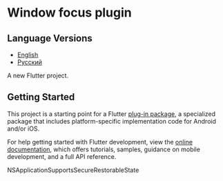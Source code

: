 # Window focus plugin

## Language Versions

- [English](README.md)
- [Русский](README_ru.md)

A new Flutter project.

## Getting Started

This project is a starting point for a Flutter
[plug-in package](https://flutter.dev/developing-packages/),
a specialized package that includes platform-specific implementation code for
Android and/or iOS.

For help getting started with Flutter development, view the
[online documentation](https://flutter.dev/docs), which offers tutorials,
samples, guidance on mobile development, and a full API reference.

<key>NSApplicationSupportsSecureRestorableState</key>
<true/>